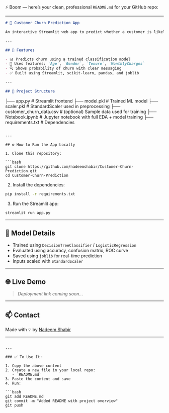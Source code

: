 ⚡ Boom — here’s your clean, professional `README.md` for your GitHub repo:

---

```markdown
# 🔁 Customer Churn Prediction App

An interactive Streamlit web app to predict whether a customer is likely to churn based on key features like age, gender, tenure, and monthly charges. Built with machine learning and deployed for real-time inference.

---

## 🚀 Features

- 📊 Predicts churn using a trained classification model
- 🧠 Uses features: `Age`, `Gender`, `Tenure`, `MonthlyCharges`
- 🔍 Shows probability of churn with clear messaging
- ✅ Built using Streamlit, scikit-learn, pandas, and joblib

---

## 📁 Project Structure

```

├── app.py                 # Streamlit frontend
├── model.pkl              # Trained ML model
├── scaler.pkl             # StandardScaler used in preprocessing
├── customer\_churn\_data.csv # (optional) Sample data used for training
├── Notebook.ipynb         # Jupyter notebook with full EDA + model training
├── requirements.txt       # Dependencies

````

---

## ⚙️ How to Run the App Locally

1. Clone this repository:

```bash
git clone https://github.com/nadeemshabir/Customer-Churn-Prediction.git
cd Customer-Churn-Prediction
````

2. Install the dependencies:

```bash
pip install -r requirements.txt
```

3. Run the Streamlit app:

```bash
streamlit run app.py
```

---

## 🧠 Model Details

* Trained using `DecisionTreeClassifier` / `LogisticRegression`
* Evaluated using accuracy, confusion matrix, ROC curve
* Saved using `joblib` for real-time prediction
* Inputs scaled with `StandardScaler`

---

## 🌐 Live Demo

> *Deployment link coming soon...*

---

## 📫 Contact

Made with 💡 by [Nadeem Shabir](https://github.com/nadeemshabir)

---

````

---

### ✅ To Use It:

1. Copy the above content
2. Create a new file in your local repo:
   - `README.md`
3. Paste the content and save
4. Run:

```bash
git add README.md
git commit -m "Added README with project overview"
git push
````

